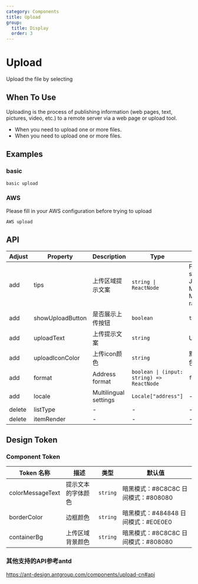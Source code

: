 ```yaml
---
category: Components
title: Upload
group:
  title: Display
  order: 3
---
```


# Upload

Upload the file by selecting

## When To Use

Uploading is the process of publishing information (web pages, text, pictures, video, etc.) to a remote server via a web page or upload tool.

- When you need to upload one or more files.
- When you need to upload one or more files.

## Examples

### basic

<code src="./demos/basic.tsx">basic upload</code>

### AWS

Please fill in your AWS configuration before trying to upload

<code src="./demos/AWSUpload.tsx">AWS upload</code>

## API

| Adjust | Property | Description | Type | Default | Version |
| --- | --- | --- | --- | --- | --- |
| <Badge type="success">add</Badge> | tips | 上传区域提示文案 | `string \| ReactNode` | Formats supported JPG, JPEG, PNG. Max size 10 MB.Recommend ratio 16:9. |  |
| <Badge type="success">add</Badge> | showUploadButton | 是否展示上传按钮 | `boolean` | `true` | - |
| <Badge type="success">add</Badge> | uploadText | 上传提示文案 | `string` | Upload | - |
| <Badge type="success">add</Badge> | uploadIconColor | 上传icon颜色 | `string` | 默认是主题色,colorPrimary | - |
| <Badge type="success">add</Badge> | format | Address format | `boolean \| (input: string) => ReactNode` | `false` | - |
| <Badge type="success">add</Badge> | locale | Multilingual settings | `Locale["address"]` | - | - |
| <Badge type="error">delete</Badge> | listType | - | - | - | - |
| <Badge type="error">delete</Badge> | itemRender | - | - | - | - |

## Design Token

### Component Token

| Token 名称       | 描述               | 类型     | 默认值                              |
| ---------------- | ------------------ | -------- | ----------------------------------- |
| colorMessageText | 提示文本的字体颜色 | `string` | 暗黑模式：#8C8C8C 日间模式：#808080 |
| borderColor      | 边框颜色           | `string` | 暗黑模式：#484848 日间模式：#E0E0E0 |
| containerBg      | 上传区域背景颜色   | `string` | 暗黑模式：#8C8C8C 日间模式：#808080 |

### 其他支持的API参考antd

https://ant-design.antgroup.com/components/upload-cn#api
